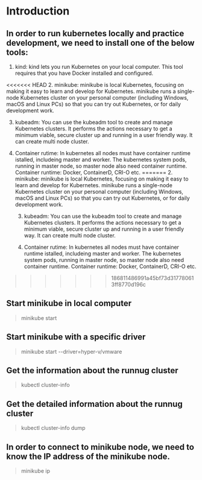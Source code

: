 # Introduction


## In order to run kubernetes locally and practice development, we need to install one of the below tools:

1. kind: kind lets you run Kubernetes on your local computer. This tool requires that you have Docker installed and configured.

<<<<<<< HEAD
2. minikube: minikube is local Kubernetes, focusing on making it easy to learn and develop for Kubernetes. minikube runs a single-node Kubernetes cluster on your personal computer (including Windows, macOS and Linux PCs) so that you can try out Kubernetes, or for daily development work.

3. kubeadm: You can use the kubeadm tool to create and manage Kubernetes clusters. It performs the actions necessary to get a minimum viable, secure cluster up and running in a user friendly way. It can create multi node cluster.

4. Container rutime: In kubernetes all nodes must have container runtime istalled, includeing master and worker. The kubernetes system pods, running in master node, so master node also need container runtime. Container runtime: Docker, ContainerD, CRI-O etc.
=======
    2. minikube: minikube is local Kubernetes, focusing on making it easy to learn and develop for Kubernetes. minikube runs a single-node Kubernetes cluster on your   personal computer (including Windows, macOS and Linux PCs) so that you can try out Kubernetes, or for daily development work.

    3. kubeadm: You can use the kubeadm tool to create and manage Kubernetes clusters. It performs the actions necessary to get a minimum viable, secure cluster up and   running in a user friendly way. It can create multi node cluster.

    4. Container rutime: In kubernetes all nodes must have container runtime istalled, includeing master and worker. The kubernetes system pods, running in master node,   so master node also need container runtime. Container runtime: Docker, ContainerD, CRI-O etc.
>>>>>>> 186811486991a45bf73d317780613ff8770d196c


## Start minikube in local computer
> minikube start

## Start minikube with a specific driver
> minikube start --driver=hyper-v/vmware

## Get the information about the runnug cluster
> kubectl cluster-info

## Get the detailed information about the runnug cluster
> kubectl cluster-info dump

## In order to connect to minikube node, we need to know the IP address of the minikube node. 
> minikube ip
